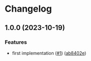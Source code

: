 # Changelog

## 1.0.0 (2023-10-19)


### Features

* first implementation ([#1](https://github.com/camptocamp/devops-stack-module-metrics-server/issues/1)) ([ab8402e](https://github.com/camptocamp/devops-stack-module-metrics-server/commit/ab8402edab10d17297311cdc6dd1ea0f034e1db5))
